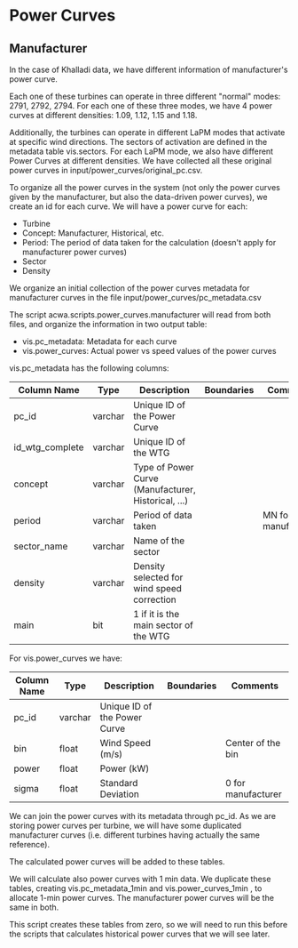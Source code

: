 # Power Curves

## Manufacturer

In the case of Khalladi data, we have different information of manufacturer's power curve.

Each one of these turbines can operate in three different "normal" modes: 2791, 2792, 2794. For each one of these three modes, we have 4 power curves at different densities: 1.09, 1.12, 1.15 and 1.18.

Additionally, the turbines can operate in different LaPM modes that activate at specific wind directions. The sectors of activation are defined in the metadata table vis.sectors. For each LaPM mode, we also have different Power Curves at different densities. We have collected all these original power curves in input/power_curves/original_pc.csv.

To organize all the power curves in the system (not only the power curves given by the manufacturer, but also the data-driven power curves), we create an id for each curve. We will have a power curve for each:

- Turbine
- Concept: Manufacturer, Historical, etc.
- Period: The period of data taken for the calculation (doesn't apply for manufacturer power curves)
- Sector
- Density

We organize an initial collection of the power curves metadata for manufacturer curves in the file input/power_curves/pc_metadata.csv

The script acwa.scripts.power_curves.manufacturer will read from both files, and organize the information in two output table:

- vis.pc_metadata: Metadata for each curve
- vis.power_curves: Actual power vs speed values of the power curves

vis.pc_metadata has the following columns:

| Column Name          | Type   | Description                         | Boundaries | Comments |
| -------------------- | ------ | ----------------------------------- | ---------- | -------- |
| pc_id                | varchar| Unique ID of the Power Curve        |            |          |
| id_wtg_complete      | varchar| Unique ID of the WTG                |            |          |
| concept              | varchar| Type of Power Curve (Manufacturer, Historical, ...)         |  |          |
| period               | varchar| Period of data taken                |            | MN for manufacturer    |
| sector_name          | varchar| Name of the sector                  |            |          |
| density              | varchar| Density selected for wind speed correction |     |          |
| main                 | bit    | 1 if it is the main sector of the WTG | | |

For vis.power_curves we have:

| Column Name          | Type   | Description                         | Boundaries | Comments |
| -------------------- | ------ | ----------------------------------- | ---------- | -------- |
| pc_id                | varchar| Unique ID of the Power Curve        |            |          |
| bin                  | float  | Wind Speed (m/s)                    |            | Center of the bin |
| power                | float  | Power (kW)                          |            |          |
| sigma                | float  | Standard Deviation                  |            | 0 for manufacturer |

We can join the power curves with its metadata through pc_id. As we are storing power curves per turbine, we will have some duplicated manufacturer curves (i.e. different turbines having actually the same reference).

The calculated power curves will be added to these tables.

We will calculate also power curves with 1 min data. We duplicate these tables, creating vis.pc_metadata_1min and vis.power_curves_1min , to allocate 1-min power curves. The manufacturer power curves will be the same in both.

This script creates these tables from zero, so we will need to run this before the scripts that calculates historical power curves that we will see later.